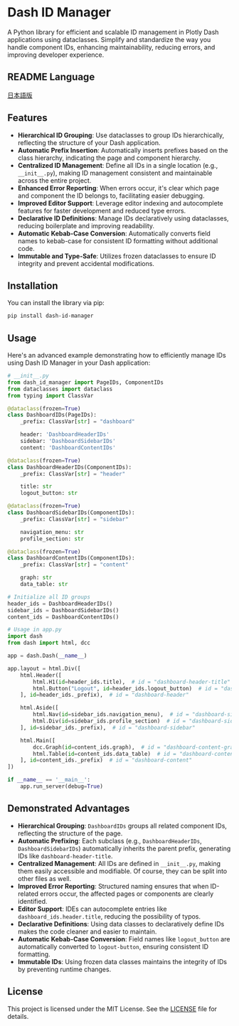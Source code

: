 # Dash ID Manager

A Python library for efficient and scalable ID management in Plotly Dash applications using dataclasses. Simplify and standardize the way you handle component IDs, enhancing maintainability, reducing errors, and improving developer experience.

## README Language
[日本語版](https://github.com/Dencyuman/dash-id-manager/blob/main/docs/README_ja.md)

## Features

- **Hierarchical ID Grouping**: Use dataclasses to group IDs hierarchically, reflecting the structure of your Dash application.
- **Automatic Prefix Insertion**: Automatically inserts prefixes based on the class hierarchy, indicating the page and component hierarchy.
- **Centralized ID Management**: Define all IDs in a single location (e.g., `__init__.py`), making ID management consistent and maintainable across the entire project.
- **Enhanced Error Reporting**: When errors occur, it's clear which page and component the ID belongs to, facilitating easier debugging.
- **Improved Editor Support**: Leverage editor indexing and autocomplete features for faster development and reduced type errors.
- **Declarative ID Definitions**: Manage IDs declaratively using dataclasses, reducing boilerplate and improving readability.
- **Automatic Kebab-Case Conversion**: Automatically converts field names to kebab-case for consistent ID formatting without additional code.
- **Immutable and Type-Safe**: Utilizes frozen dataclasses to ensure ID integrity and prevent accidental modifications.

## Installation

You can install the library via pip:

```bash
pip install dash-id-manager
```

## Usage
Here's an advanced example demonstrating how to efficiently manage IDs using Dash ID Manager in your Dash application:

```python
# __init__.py
from dash_id_manager import PageIDs, ComponentIDs
from dataclasses import dataclass
from typing import ClassVar

@dataclass(frozen=True)
class DashboardIDs(PageIDs):
    _prefix: ClassVar[str] = "dashboard"

    header: 'DashboardHeaderIDs'
    sidebar: 'DashboardSidebarIDs'
    content: 'DashboardContentIDs'

@dataclass(frozen=True)
class DashboardHeaderIDs(ComponentIDs):
    _prefix: ClassVar[str] = "header"

    title: str
    logout_button: str

@dataclass(frozen=True)
class DashboardSidebarIDs(ComponentIDs):
    _prefix: ClassVar[str] = "sidebar"

    navigation_menu: str
    profile_section: str

@dataclass(frozen=True)
class DashboardContentIDs(ComponentIDs):
    _prefix: ClassVar[str] = "content"

    graph: str
    data_table: str

# Initialize all ID groups
header_ids = DashboardHeaderIDs()
sidebar_ids = DashboardSidebarIDs()
content_ids = DashboardContentIDs()

# Usage in app.py
import dash
from dash import html, dcc

app = dash.Dash(__name__)

app.layout = html.Div([
    html.Header([
        html.H1(id=header_ids.title),  # id = "dashboard-header-title"
        html.Button("Logout", id=header_ids.logout_button)  # id = "dashboard-header-logout-button"
    ], id=header_ids._prefix),  # id = "dashboard-header"

    html.Aside([
        html.Nav(id=sidebar_ids.navigation_menu),  # id = "dashboard-sidebar-navigation-menu"
        html.Div(id=sidebar_ids.profile_section)  # id = "dashboard-sidebar-profile-section"
    ], id=sidebar_ids._prefix),  # id = "dashboard-sidebar"

    html.Main([
        dcc.Graph(id=content_ids.graph),  # id = "dashboard-content-graph"
        html.Table(id=content_ids.data_table)  # id = "dashboard-content-data-table"
    ], id=content_ids._prefix)  # id = "dashboard-content"
])

if __name__ == '__main__':
    app.run_server(debug=True)
```

## Demonstrated Advantages

- **Hierarchical Grouping**: `DashboardIDs` groups all related component IDs, reflecting the structure of the page.
- **Automatic Prefixing**: Each subclass (e.g., `DashboardHeaderIDs`, `DashboardSidebarIDs`) automatically inherits the parent prefix, generating IDs like `dashboard-header-title`.
- **Centralized Management**: All IDs are defined in `__init__.py`, making them easily accessible and modifiable. Of course, they can be split into other files as well.
- **Improved Error Reporting**: Structured naming ensures that when ID-related errors occur, the affected pages or components are clearly identified.
- **Editor Support**: IDEs can autocomplete entries like `dashboard_ids.header.title`, reducing the possibility of typos.
- **Declarative Definitions**: Using data classes to declaratively define IDs makes the code cleaner and easier to maintain.
- **Automatic Kebab-Case Conversion**: Field names like `logout_button` are automatically converted to `logout-button`, ensuring consistent ID formatting.
- **Immutable IDs**: Using frozen data classes maintains the integrity of IDs by preventing runtime changes.


## License
This project is licensed under the MIT License. See the [LICENSE](LICENSE.md) file for details.
